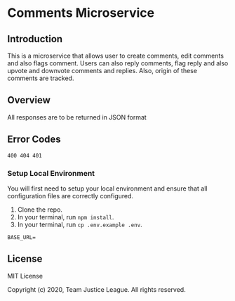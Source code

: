 # Comments Microservice

## Introduction

This is a microservice that allows user to create comments, edit comments and also flags comment. Users can also reply comments, flag reply and also upvote and downvote comments and replies. Also, origin of these comments are tracked.

## Overview

All responses are to be returned in JSON format

## Error Codes

```
400 404 401
```

### Setup Local Environment

You will first need to setup your local environment and ensure that all configuration files are correctly configured.

1. Clone the repo.
2. In your terminal, run `npm install`.
3. In your terminal, run `cp .env.example .env`.

```
BASE_URL=
```

## License

MIT License

Copyright (c) 2020, Team Justice League. All rights reserved.
